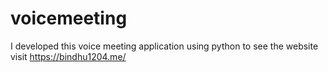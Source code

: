 # voicemeeting
I developed this voice meeting application using python to see the website visit https://bindhu1204.me/
